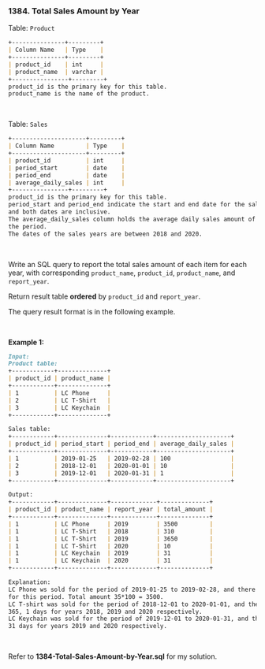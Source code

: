 ### 1384. Total Sales Amount by Year

Table: `Product`

```markdown
+---------------+---------+
| Column Name   | Type    |
+---------------+---------+
| product_id    | int     |
| product_name  | varchar |
+----------------+---------+
product_id is the primary key for this table.
product_name is the name of the product.
```

<br/>

Table: `Sales`

```markdown
+---------------------+---------+
| Column Name         | Type    |
+---------------------+---------+
| product_id          | int     |
| period_start        | date    |
| period_end          | date    |
| average_daily_sales | int     |
+----------------+---------+
product_id is the primary key for this table.
period_start and period_end indicate the start and end date for the sales period,
and both dates are inclusive.
The average_daily_sales column holds the average daily sales amount of the items for
the period.
The dates of the sales years are between 2018 and 2020.
```

<br/>

Write an SQL query to report the total sales amount of each item for each year, with corresponding `product_name`, `product_id`, `product_name`, and `report_year`.

Return result table **ordered** by `product_id` and `report_year`.

The query result format is in the following example.

<br/>

**Example 1:**

```markdown
Input:
Product table:
+------------+--------------+
| product_id | product_name |
+------------+--------------+
| 1          | LC Phone     |
| 2          | LC T-Shirt   |
| 3          | LC Keychain  |
+------------+--------------+

Sales table:
+------------+--------------+------------+---------------------+
| product_id | period_start | period_end | average_daily_sales |
+------------+--------------+------------+---------------------+
| 1          | 2019-01-25   | 2019-02-28 | 100                 |
| 2          | 2018-12-01   | 2020-01-01 | 10                  |
| 3          | 2019-12-01   | 2020-01-31 | 1                   |
+------------+--------------+------------+---------------------+

Output:
+------------+--------------+-------------+--------------+
| product_id | product_name | report_year | total_amount |
+------------+--------------+-------------+--------------+
| 1          | LC Phone     | 2019        | 3500         |
| 1          | LC T-Shirt   | 2018        | 310          |
| 1          | LC T-Shirt   | 2019        | 3650         |
| 1          | LC T-Shirt   | 2020        | 10           |
| 1          | LC Keychain  | 2019        | 31           |
| 1          | LC Keychain  | 2020        | 31           |
+------------+--------------+-------------+--------------+

Explanation:
LC Phone ws sold for the period of 2019-01-25 to 2019-02-28, and there are 35 days
for this period. Total amount 35*100 = 3500.
LC T-shirt was sold for the period of 2018-12-01 to 2020-01-01, and there are 31,
365, 1 days for years 2018, 2019 and 2020 respectively.
LC Keychain was sold for the period of 2019-12-01 to 2020-01-31, and there are 31,
31 days for years 2019 and 2020 respectively.
```

<br/>

Refer to **1384-Total-Sales-Amount-by-Year.sql** for my solution.

